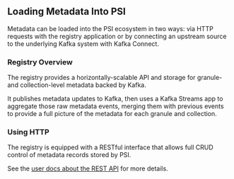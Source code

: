 ## Loading Metadata Into PSI
Metadata can be loaded into the PSI ecosystem in two ways: via HTTP requests with the registry application or by connecting an upstream source to the underlying Kafka system with Kafka Connect.




### Registry Overview

The registry provides a horizontally-scalable API and storage for granule- and collection-level metadata backed by Kafka. 

It publishes metadata updates to Kafka, then uses a Kafka Streams app to aggregate those raw metadata events, merging them with previous events to provide a full picture of the metadata for each granule and collection. 

### Using HTTP
The registry is equipped with a RESTful interface that allows full CRUD control of metadata records stored by PSI.

See the [user docs about the REST API](../../registry-api.md) for more details.

